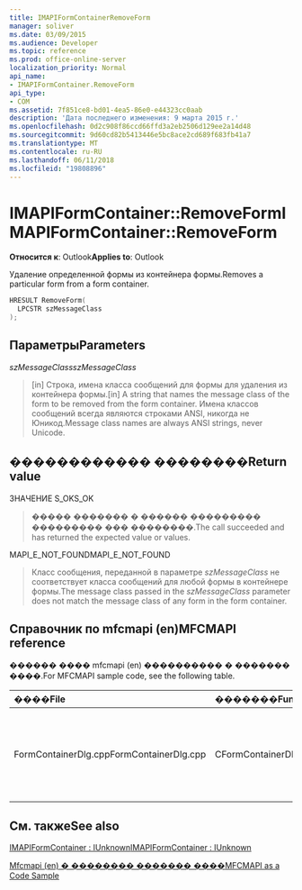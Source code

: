 ```yaml
---
title: IMAPIFormContainerRemoveForm
manager: soliver
ms.date: 03/09/2015
ms.audience: Developer
ms.topic: reference
ms.prod: office-online-server
localization_priority: Normal
api_name:
- IMAPIFormContainer.RemoveForm
api_type:
- COM
ms.assetid: 7f851ce8-bd01-4ea5-86e0-e44323cc0aab
description: 'Дата последнего изменения: 9 марта 2015 г.'
ms.openlocfilehash: 0d2c908f86ccd66ffd3a2eb2506d129ee2a14d48
ms.sourcegitcommit: 9d60cd82b5413446e5bc8ace2cd689f683fb41a7
ms.translationtype: MT
ms.contentlocale: ru-RU
ms.lasthandoff: 06/11/2018
ms.locfileid: "19808896"
---
```

# <a name="imapiformcontainerremoveform"></a><span data-ttu-id="a2b7d-103">IMAPIFormContainer::RemoveForm</span><span class="sxs-lookup"><span data-stu-id="a2b7d-103">IMAPIFormContainer::RemoveForm</span></span>

  
  
<span data-ttu-id="a2b7d-104">**Относится к**: Outlook</span><span class="sxs-lookup"><span data-stu-id="a2b7d-104">**Applies to**: Outlook</span></span> 
  
<span data-ttu-id="a2b7d-105">Удаление определенной формы из контейнера формы.</span><span class="sxs-lookup"><span data-stu-id="a2b7d-105">Removes a particular form from a form container.</span></span>
  
```cpp
HRESULT RemoveForm(
  LPCSTR szMessageClass
);
```

## <a name="parameters"></a><span data-ttu-id="a2b7d-106">Параметры</span><span class="sxs-lookup"><span data-stu-id="a2b7d-106">Parameters</span></span>

 <span data-ttu-id="a2b7d-107">_szMessageClass_</span><span class="sxs-lookup"><span data-stu-id="a2b7d-107">_szMessageClass_</span></span>
  
> <span data-ttu-id="a2b7d-108">[in] Строка, имена класса сообщений для формы для удаления из контейнера формы.</span><span class="sxs-lookup"><span data-stu-id="a2b7d-108">[in] A string that names the message class of the form to be removed from the form container.</span></span> <span data-ttu-id="a2b7d-109">Имена классов сообщений всегда являются строками ANSI, никогда не Юникод.</span><span class="sxs-lookup"><span data-stu-id="a2b7d-109">Message class names are always ANSI strings, never Unicode.</span></span>
    
## <a name="return-value"></a><span data-ttu-id="a2b7d-110">������������ ��������</span><span class="sxs-lookup"><span data-stu-id="a2b7d-110">Return value</span></span>

<span data-ttu-id="a2b7d-111">ЗНАЧЕНИЕ S_OK</span><span class="sxs-lookup"><span data-stu-id="a2b7d-111">S_OK</span></span> 
  
> <span data-ttu-id="a2b7d-112">����� ������� � ������ ��������� ��������� ��� ��������.</span><span class="sxs-lookup"><span data-stu-id="a2b7d-112">The call succeeded and has returned the expected value or values.</span></span>
    
<span data-ttu-id="a2b7d-113">MAPI_E_NOT_FOUND</span><span class="sxs-lookup"><span data-stu-id="a2b7d-113">MAPI_E_NOT_FOUND</span></span> 
  
> <span data-ttu-id="a2b7d-114">Класс сообщения, переданной в параметре _szMessageClass_ не соответствует класса сообщений для любой формы в контейнере формы.</span><span class="sxs-lookup"><span data-stu-id="a2b7d-114">The message class passed in the  _szMessageClass_ parameter does not match the message class of any form in the form container.</span></span> 
    
## <a name="mfcmapi-reference"></a><span data-ttu-id="a2b7d-115">Справочник по mfcmapi (en)</span><span class="sxs-lookup"><span data-stu-id="a2b7d-115">MFCMAPI reference</span></span>

<span data-ttu-id="a2b7d-116">������ ���� mfcmapi (en) ���������� � ������� ����.</span><span class="sxs-lookup"><span data-stu-id="a2b7d-116">For MFCMAPI sample code, see the following table.</span></span>
  
|<span data-ttu-id="a2b7d-117">**����**</span><span class="sxs-lookup"><span data-stu-id="a2b7d-117">**File**</span></span>|<span data-ttu-id="a2b7d-118">**�������**</span><span class="sxs-lookup"><span data-stu-id="a2b7d-118">**Function**</span></span>|<span data-ttu-id="a2b7d-119">**�����������**</span><span class="sxs-lookup"><span data-stu-id="a2b7d-119">**Comment**</span></span>|
|:-----|:-----|:-----|
|<span data-ttu-id="a2b7d-120">FormContainerDlg.cpp</span><span class="sxs-lookup"><span data-stu-id="a2b7d-120">FormContainerDlg.cpp</span></span>  <br/> |<span data-ttu-id="a2b7d-121">CFormContainerDlg::OnDeleteSelectedItem</span><span class="sxs-lookup"><span data-stu-id="a2b7d-121">CFormContainerDlg::OnDeleteSelectedItem</span></span>  <br/> |<span data-ttu-id="a2b7d-122">Mfcmapi (en) использует метод **IMAPIFormContainer::RemoveForm** для удаления формы из контейнера формы.</span><span class="sxs-lookup"><span data-stu-id="a2b7d-122">MFCMAPI uses the **IMAPIFormContainer::RemoveForm** method to delete a form from a form container.</span></span>  <br/> |
   
## <a name="see-also"></a><span data-ttu-id="a2b7d-123">См. также</span><span class="sxs-lookup"><span data-stu-id="a2b7d-123">See also</span></span>



[<span data-ttu-id="a2b7d-124">IMAPIFormContainer : IUnknown</span><span class="sxs-lookup"><span data-stu-id="a2b7d-124">IMAPIFormContainer : IUnknown</span></span>](imapiformcontaineriunknown.md)


[<span data-ttu-id="a2b7d-125">Mfcmapi (en) � �������� ������� ����</span><span class="sxs-lookup"><span data-stu-id="a2b7d-125">MFCMAPI as a Code Sample</span></span>](mfcmapi-as-a-code-sample.md)

